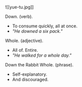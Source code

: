 
![[yue-tu.jpg]]

Down. (verb).
- To consume quickly, all at once.
- _"He downed a six pack."_

Whole. (adjective).
- All of. Entire.
- _"He walked for a whole day."_

Down the Rabbit Whole. (phrase).
- Self-explanatory.
- And discouraged.
